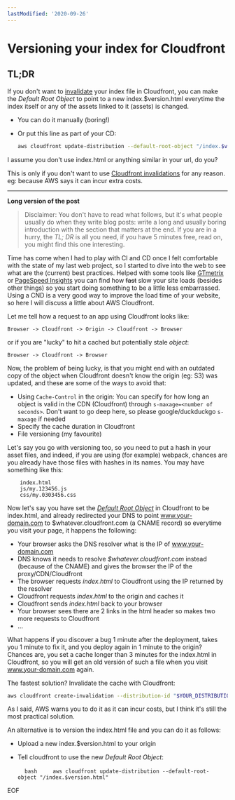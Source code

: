 ```yaml
---
lastModified: '2020-09-26'
---
```


# Versioning your index for Cloudfront

## TL;DR

If you don't want to [invalidate](https://docs.aws.amazon.com/AmazonCloudFront/latest/DeveloperGuide/Invalidation.html) your index file in Cloudfront, you can make the _Default Root Object_ to point to a new index.$version.html everytime the index itself or any of the assets linked to it (assets) is changed.

- You can do it manually (boring!)
- Or put this line as part of your CD:

    ```bash
    aws cloudfront update-distribution --default-root-object "/index.$version.html"
    ```

I assume you don't use index.html or anything similar in your url, do you?

This is only if you don't want to use [Cloudfront invalidations](https://docs.aws.amazon.com/AmazonCloudFront/latest/DeveloperGuide/Invalidation.html) for any reason. eg: because AWS says it can incur extra costs.

-------

**Long version of the post**

> Disclaimer: You don't have to read what follows, but it's what people usually do when they write blog posts: write a long and usually boring introduction with the section that matters at the end. If you are in a hurry, the _TL; DR_ is all you need, if you have 5 minutes free, read on, you might find this one interesting.


Time has come when I had to play with CI and CD once I felt comfortable with the state of my last web project, so I started to dive into the web to see what are the (current) best practices. Helped with some tools like [GTmetrix](https://gtmetrix.com/) or [PageSpeed Insights](https://developers.google.com/speed/pagespeed/insights/) you can find how ~~fast~~ slow your site loads (besides other things) so you start doing something to be a little less embarrassed. Using a CND is a very good way to improve the load time of your website, so here I will discuss a little about AWS Cloudfront.

Let me tell how a request to an app using Cloudfront looks like:

    Browser -> Cloudfront -> Origin -> Cloudfront -> Browser

or if you are "lucky" to hit a cached but potentially stale *object*:

    Browser -> Cloudfront -> Browser

Now, the problem of being lucky, is that you might end with an outdated copy of the object when Cloudfront doesn't know the origin (eg: S3) was updated, and these are some of the ways to avoid that:

- Using `Cache-Control` in the origin: You can specify for how long an object is valid in the CDN (Cloudfront) through `s-maxage=<number of seconds>`. Don't want to go deep here, so please google/duckduckgo `s-maxage` if needed
- Specify the cache duration in Cloudfront
- File versioning (my favourite)

Let's say you go with versioning too, so you need to put a hash in your asset files, and indeed, if you are using (for example) webpack, chances are you already have those files with hashes in its names. You may have something like this:

        index.html
        js/my.123456.js
        css/my.0303456.css

Now let's say you have set the [_Default Root Object_](https://docs.aws.amazon.com/AmazonCloudFront/latest/DeveloperGuide/DefaultRootObject.html) in Cloudfront to be index.html, and already redirected your DNS to point www.your-domain.com to $whatever.cloudfront.com (a CNAME record) so everytime you visit your page, it happens the following:

- Your browser asks the DNS resolver what is the IP of www.your-domain.com
- DNS knows it needs to resolve *$whatever.cloudfront.com* instead (because of the CNAME) and gives the browser the IP of the proxy/CDN/Cloudfront
- The browser requests _index.html_ to Cloudfront using the IP returned by the resolver
- Cloudfront requests _index.html_ to the origin and caches it
- Cloudfront sends _index.html_ back to your browser
- Your browser sees there are 2 links in the html header so makes two more requests to Cloudfront
- ...

What happens if you discover a bug 1 minute after the deployment, takes you 1 minute to fix it, and you deploy again in 1 minute to the origin? Chances are, you set a cache longer than 3 minutes for the index.html in Cloudfront, so you will get an old versión of such a file when you visit www.your-domain.com again.

The fastest solution? Invalidate the cache with Cloudfront:

```bash
aws cloudfront create-invalidation --distribution-id "$YOUR_DISTRIBUTION_ID" --paths "/index.html"
```

As I said, AWS warns you to do it as it can incur costs, but I think it's still the most practical solution.

An alternative is to version the index.html file and you can do it as follows:

- Upload a new index.$version.html to your origin
- Tell cloudfront to use the new _Default Root Object_:

        ```bash
        aws cloudfront update-distribution --default-root-object "/index.$version.html"
        ```

EOF
